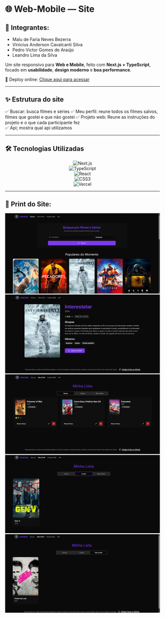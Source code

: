 # 🌐 Web-Mobile — Site 
## 🚀 Integrantes: 
- Malu de Faria Neves Bezerra
- Vinicius Anderson Cavalcanti Silva
- Pedro Victor Gomes de Araújo
- Leandro Lima da Silva


Um site responsivo para **Web e Mobile**, feito com **Next.js + TypeScript**, focado em **usabilidade**, **design moderno** e **boa performance**.  

🔗 Deploy online: [Clique aqui para acessar](https://cine-web-black.vercel.app/)  

---

## ✨ Estrutura do site

✅ Buscar: busca filmes e séries 
✅ Meu perfil: reune todos os filmes salvos, filmes que gostei e que não gostei 
✅ Projeto web: Reune as instruções do projeto e o que cada participante fez  
✅ Api; mostra qual api utilizamos

---

## 🛠️ Tecnologias Utilizadas

<div align="center">

![Next.js](https://img.shields.io/badge/Next.js-000000?style=for-the-badge&logo=nextdotjs&logoColor=white)  
![TypeScript](https://img.shields.io/badge/TypeScript-007ACC?style=for-the-badge&logo=typescript&logoColor=white)  
![React](https://img.shields.io/badge/React-20232A?style=for-the-badge&logo=react&logoColor=61DAFB)  
![CSS3](https://img.shields.io/badge/CSS3-1572B6?style=for-the-badge&logo=css3&logoColor=white)  
![Vercel](https://img.shields.io/badge/Vercel-000000?style=for-the-badge&logo=vercel&logoColor=white)  

</div>

---

## 📂 Print do Site:

<img src="https://github.com/malu-fnb/Web-Mobile---Site-/blob/main/imagem/telaprincipal.png"/>
<img src="https://github.com/malu-fnb/Web-Mobile---Site-/blob/main/imagem/MOVIECARD.png"/>
<img src="https://github.com/malu-fnb/Web-Mobile---Site-/blob/main/imagem/MEUPERFIL.png"/>
<img src="https://github.com/malu-fnb/Web-Mobile---Site-/blob/main/imagem/gostei.png"/>
<img src="https://github.com/malu-fnb/Web-Mobile---Site-/blob/main/imagem/ngostei.png"/>

